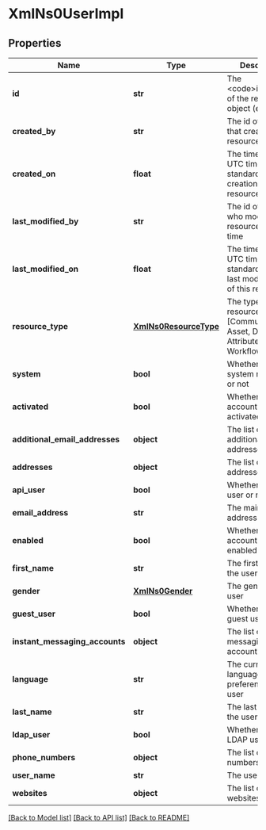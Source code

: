 # XmlNs0UserImpl

## Properties
Name | Type | Description | Notes
------------ | ------------- | ------------- | -------------
**id** | **str** | The &lt;code&gt;id&lt;/code&gt; of the represented object (entity) | [optional] 
**created_by** | **str** | The id of the user that created this resource | [optional] 
**created_on** | **float** | The timestamp (in UTC time standard) of the creation of this resource | [optional] 
**last_modified_by** | **str** | The id of the user who modified this resource the last time | [optional] 
**last_modified_on** | **float** | The timestamp (in UTC time standard) of the last modification of this resource | [optional] 
**resource_type** | [**XmlNs0ResourceType**](XmlNs0ResourceType.md) | The type of this resource, i.e. [Community, Asset, Domain, Attribute, Relation, WorkflowInstance] | [optional] 
**system** | **bool** | Whether this is a system resource or not | [optional] 
**activated** | **bool** | Whether this user account is already activated or not | [optional] 
**additional_email_addresses** | **object** | The list of additional email addresses | [optional] 
**addresses** | **object** | The list of addresses | [optional] 
**api_user** | **bool** | Whether this is API user or not | [optional] 
**email_address** | **str** | The main email address | [optional] 
**enabled** | **bool** | Whether this user account is already enabled or not | [optional] 
**first_name** | **str** | The first name of the user | [optional] 
**gender** | [**XmlNs0Gender**](XmlNs0Gender.md) | The gender of the user | [optional] 
**guest_user** | **bool** | Whether this is a guest user or not | [optional] 
**instant_messaging_accounts** | **object** | The list of instant messaging accounts | [optional] 
**language** | **str** | The current language preference for this user | [optional] 
**last_name** | **str** | The last name of the user | [optional] 
**ldap_user** | **bool** | Whether this is an LDAP user or not | [optional] 
**phone_numbers** | **object** | The list of phone numbers | [optional] 
**user_name** | **str** | The username | [optional] 
**websites** | **object** | The list of websites | [optional] 

[[Back to Model list]](../README.md#documentation-for-models) [[Back to API list]](../README.md#documentation-for-api-endpoints) [[Back to README]](../README.md)


